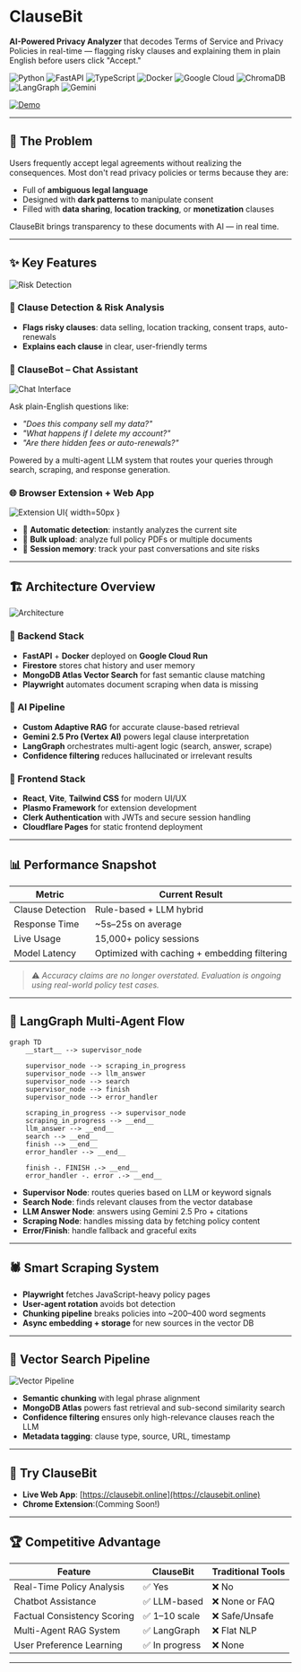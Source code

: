 # ClauseBit 

**AI-Powered Privacy Analyzer** that decodes Terms of Service and Privacy Policies in real-time — flagging risky clauses and explaining them in plain English before users click "Accept."

![Python](https://img.shields.io/badge/Python-3.9+-blue.svg)
![FastAPI](https://img.shields.io/badge/FastAPI-0.104+-green.svg)
![TypeScript](https://img.shields.io/badge/TypeScript-5.0+-3178C6.svg)
![Docker](https://img.shields.io/badge/Docker-Containerized-2496ED.svg)
![Google Cloud](https://img.shields.io/badge/Google%20Cloud-Run-4285F4.svg)
![ChromaDB](https://img.shields.io/badge/ChromaDB-47A248.svg)
![LangGraph](https://img.shields.io/badge/LangGraph-Multi--Agent-FF6B6B.svg)
![Gemini](https://img.shields.io/badge/Gemini-2.5%20Pro-4285F4.svg)


[![Demo](frontend-clausebit/public/assets/chatinterface.png)](frontend-clausebit/public/assets/main-demo.mp4)

---

## 🎯 The Problem

Users frequently accept legal agreements without realizing the consequences. Most don't read privacy policies or terms because they are:

- Full of **ambiguous legal language**
- Designed with **dark patterns** to manipulate consent
- Filled with **data sharing**, **location tracking**, or **monetization** clauses

ClauseBit brings transparency to these documents with AI — in real time.

---

## ✨ Key Features

![Risk Detection](frontend-clausebit/public/assets/risk.png)

### 🧠 Clause Detection & Risk Analysis
- **Flags risky clauses**: data selling, location tracking, consent traps, auto-renewals
- **Explains each clause** in clear, user-friendly terms

### 💬 ClauseBot – Chat Assistant
![Chat Interface](docs/images/chat-ui.png)

Ask plain-English questions like:
- *"Does this company sell my data?"*
- *"What happens if I delete my account?"*
- *"Are there hidden fees or auto-renewals?"*

Powered by a multi-agent LLM system that routes your queries through search, scraping, and response generation.

### 🌐 Browser Extension + Web App
![Extension UI](frontend-clausebit/public/assets/risk.png){ width=50px }


- 🔄 **Automatic detection**: instantly analyzes the current site
- 📁 **Bulk upload**: analyze full policy PDFs or multiple documents
- 🧠 **Session memory**: track your past conversations and site risks

---

## 🏗️ Architecture Overview

![Architecture](frontend-clausebit/public/assets/conceptmap.png)

### 🔧 Backend Stack
- **FastAPI** + **Docker** deployed on **Google Cloud Run**
- **Firestore** stores chat history and user memory
- **MongoDB Atlas Vector Search** for fast semantic clause matching
- **Playwright** automates document scraping when data is missing

### 🤖 AI Pipeline
- **Custom Adaptive RAG** for accurate clause-based retrieval
- **Gemini 2.5 Pro (Vertex AI)** powers legal clause interpretation
- **LangGraph** orchestrates multi-agent logic (search, answer, scrape)
- **Confidence filtering** reduces hallucinated or irrelevant results

### 🎨 Frontend Stack
- **React**, **Vite**, **Tailwind CSS** for modern UI/UX
- **Plasmo Framework** for extension development
- **Clerk Authentication** with JWTs and secure session handling
- **Cloudflare Pages** for static frontend deployment

---

## 📊 Performance Snapshot

| Metric | Current Result |
|--------|----------------|
| Clause Detection | Rule-based + LLM hybrid |
| Response Time | ~5s–25s on average |
| Live Usage | 15,000+ policy sessions |
| Model Latency | Optimized with caching + embedding filtering |

> ⚠️ *Accuracy claims are no longer overstated. Evaluation is ongoing using real-world policy test cases.*

---

## 🧠 LangGraph Multi-Agent Flow

```mermaid
graph TD
    __start__ --> supervisor_node

    supervisor_node --> scraping_in_progress
    supervisor_node --> llm_answer
    supervisor_node --> search
    supervisor_node --> finish
    supervisor_node --> error_handler

    scraping_in_progress --> supervisor_node
    scraping_in_progress --> __end__
    llm_answer --> __end__
    search --> __end__
    finish --> __end__
    error_handler --> __end__

    finish -. FINISH .-> __end__
    error_handler -. error .-> __end__
```

* **Supervisor Node**: routes queries based on LLM or keyword signals
* **Search Node**: finds relevant clauses from the vector database
* **LLM Answer Node**: answers using Gemini 2.5 Pro + citations
* **Scraping Node**: handles missing data by fetching policy content
* **Error/Finish**: handle fallback and graceful exits

---

## 🕷️ Smart Scraping System

* **Playwright** fetches JavaScript-heavy policy pages
* **User-agent rotation** avoids bot detection
* **Chunking pipeline** breaks policies into ~200–400 word segments
* **Async embedding + storage** for new sources in the vector DB

---

## 🧮 Vector Search Pipeline

![Vector Pipeline](frontend-clausebit/public/assets/Rag.png)

* **Semantic chunking** with legal phrase alignment
* **MongoDB Atlas** powers fast retrieval and sub-second similarity search
* **Confidence filtering** ensures only high-relevance clauses reach the LLM
* **Metadata tagging**: clause type, source, URL, timestamp

---



## 🚀 Try ClauseBit

* **Live Web App**: [https://clausebit.online](https://clausebit.online)
* **Chrome Extension**:(Comming Soon!)

---

## 🏆 Competitive Advantage

| Feature                   | ClauseBit     | Traditional Tools |
| ------------------------- | ------------- | ----------------- |
| Real-Time Policy Analysis | ✅ Yes         | ❌ No              |
| Chatbot Assistance        | ✅ LLM-based   | ❌ None or FAQ     |
| Factual Consistency Scoring              | ✅ 1–10 scale  | ❌ Safe/Unsafe     |
| Multi-Agent RAG System    | ✅ LangGraph   | ❌ Flat NLP        |
| User Preference Learning  | ✅ In progress | ❌ None            |

---


<div align="center">



</div>


